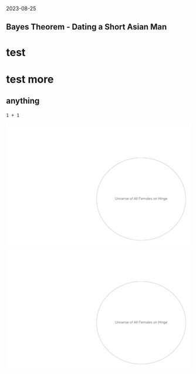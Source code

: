 2023-08-25

## Bayes Theorem - Dating a Short Asian Man

# test
# test more
## anything 
```Python3
1 + 1 

```
![Book logo](./images/2023-08-25/0-universe.png)
![universe of females dating on hinge](/docs/assets/2023-09-01_0-universe.png)
